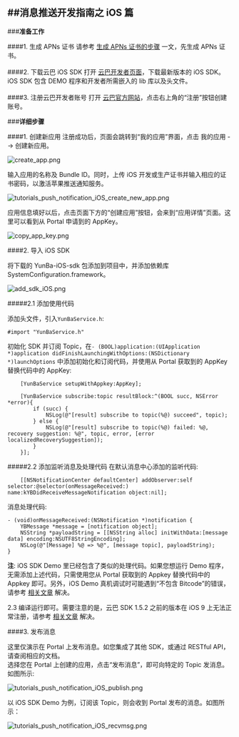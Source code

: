 ##**消息推送开发指南之 iOS 篇**
---
###**准备工作**

####1. 生成 APNs 证书
请参考 [生成 APNs 证书的步骤](https://github.com/yunba/docs/blob/master/support/knowledge_base/create_APNs_certificate.md "生成 APNs 证书的步骤") 一文，先生成 APNs 证书。
<br><br>
####2. 下载云巴 iOS SDK
打开 [云巴开发者页面](http://yunba.io/developers "云巴开发者页面")，下载最新版本的 iOS SDK。iOS SDK 包含 DEMO 程序和开发者所需嵌入的 lib 库以及头文件。
<br><br>
####3. 注册云巴开发者账号
打开 [云巴官方网站](http://yunba.io "云巴官方网站")，点击右上角的“注册”按钮创建账号。  


###**详细步骤**

####1. 创建新应用
注册成功后，页面会跳转到“我的应用”界面，点击 我的应用 --> 创建新应用。

![create_app.png](https://raw.githubusercontent.com/yunba/docs/master/image/create_app.png)


输入应用的名称及 Bundle ID。同时，上传 iOS 开发或生产证书并输入相应的证书密码，以激活苹果推送通知服务。

![tutorials_push_notification_iOS_create_new_app.png](https://raw.githubusercontent.com/yunba/docs/master/image/for_tutorials/tutorials_push_notification_iOS_create_new_app.png)

应用信息填好以后，点击页面下方的“创建应用”按钮，会来到“应用详情”页面。这里可以看到从 Portal 申请到的 AppKey。 

![copy_app_key.png](https://raw.githubusercontent.com/yunba/docs/master/image/copy_app_key.png)


####2. 导入 iOS SDK

将下载的 YunBa-iOS-sdk 包添加到项目中，并添加依赖库 SystemConfiguration.framework。  

![add_sdk_iOS.png](https://raw.githubusercontent.com/yunba/docs/master/image/add_sdk_iOS.png)

#####2.1 添加使用代码

添加头文件，引入`YunBaService.h`:  

```objective_c
#import "YunBaService.h"
```

初始化 SDK 并订阅 Topic，在`- (BOOL)application:(UIApplication *)application didFinishLaunchingWithOptions:(NSDictionary *)launchOptions` 中添加初始化和订阅代码，并使用从 Portal 获取到的 AppKey 替换代码中的 AppKey:  

```objective_c
    [YunBaService setupWithAppkey:AppKey];

    [YunBaService subscribe:topic resultBlock:^(BOOL succ, NSError *error){
        if (succ) {
            NSLog(@"[result] subscribe to topic(%@) succeed", topic);
        } else {
            NSLog(@"[result] subscribe to topic(%@) failed: %@, recovery suggestion: %@", topic, error, [error localizedRecoverySuggestion]);
        }
    }];
```

#####2.2 添加监听消息及处理代码
在默认消息中心添加的监听代码:  

```objective_c
    [[NSNotificationCenter defaultCenter] addObserver:self selector:@selector(onMessageReceived:) name:kYBDidReceiveMessageNotification object:nil];
```

消息处理代码:  

```objective_c
- (void)onMessageReceived:(NSNotification *)notification {
    YBMessage *message = [notification object];
    NSString *payloadString = [[NSString alloc] initWithData:[message data] encoding:NSUTF8StringEncoding];
    NSLog(@"[Message] %@ => %@", [message topic], payloadString);
}
```

**注**: iOS SDK Demo 里已经包含了类似的处理代码。如果您想运行 Demo 程序，无需添加上述代码，只需使用您从 Portal 获取到的 Appkey 替换代码中的 Appkey 即可。另外，iOS Demo 真机调试时可能遇到“不包含 Bitcode”的错误，请参考 [相关文章](https://github.com/yunba/docs/blob/master/support/troubleshooting/iOS_YunbaDemo_bitcode_error.md "相关文章") 解决。

2.3 编译运行即可。需要注意的是，云巴 SDK 1.5.2 之前的版本在 iOS 9 上无法正常注册，请参考 [相关文章](https://github.com/yunba/docs/blob/master/support/troubleshooting/SDK_registration_problem_on_iOS9.md "相关文章") 解决。

####3. 发布消息

这里仅演示在 Portal 上发布消息。如您集成了其他 SDK，或通过 RESTful API，请查阅相应的文档。
<br>
选择您在 Portal 上创建的应用，点击“发布消息”，即可向特定的 Topic 发消息。如图所示:  

![tutorials_push_notification_iOS_publish.png](https://raw.githubusercontent.com/yunba/docs/master/image/for_tutorials/tutorials_push_notification_iOS_publish.png)

以 iOS SDK Demo 为例，订阅该 Topic，则会收到 Portal 发布的消息。如图所示：

![tutorials_push_notification_iOS_recvmsg.png](https://raw.githubusercontent.com/yunba/docs/master/image/for_tutorials/tutorials_push_notification_iOS_recvmsg.png)


